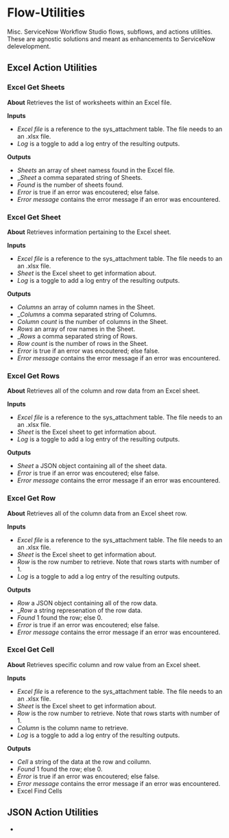 # Flow-Utilities

Misc. ServiceNow Workflow Studio flows, subflows, and actions utilities. These are agnostic solutions and meant as enhancements to ServiceNow delevelopment.

## Excel Action Utilities

### Excel Get Sheets 

__About__ Retrieves the list of worksheets within an Excel file. 

__Inputs__
- _Excel file_ is a reference to the sys_attachment table. The file needs to an an .xlsx file.
- _Log_ is a toggle to add a log entry of the resulting outputs.

__Outputs__
- _Sheets_ an array of sheet namess found in the Excel file.
- __Sheet_ a comma separated string of Sheets.
- _Found_ is the number of sheets found.
- _Error_ is true if an error was encoutered; else false.
- _Error message_ contains the error message if an error was encountered.

### Excel Get Sheet

__About__ Retrieves information pertaining to the Excel sheet.

__Inputs__
- _Excel file_ is a reference to the sys_attachment table. The file needs to an an .xlsx file.
- _Sheet_ is the Excel sheet to get information about.
- _Log_ is a toggle to add a log entry of the resulting outputs.

__Outputs__
- _Columns_ an array of column names in the Sheet.
- __Columns_ a comma separated string of Columns.
- _Column count_ is the number of columns in the Sheet.
- _Rows_ an array of row names in the Sheet.
- __Rows_ a comma separated string of Rows.
- _Row count_ is the number of rows in the Sheet.
- _Error_ is true if an error was encoutered; else false.
- _Error message_ contains the error message if an error was encountered.

### Excel Get Rows

__About__ Retrieves all of the column and row data from an Excel sheet.

__Inputs__
- _Excel file_ is a reference to the sys_attachment table. The file needs to an an .xlsx file.
- _Sheet_ is the Excel sheet to get information about.
- _Log_ is a toggle to add a log entry of the resulting outputs.

__Outputs__
- _Sheet_ a JSON object containing all of the sheet data.
- _Error_ is true if an error was encoutered; else false.
- _Error message_ contains the error message if an error was encountered.

### Excel Get Row

__About__ Retrieves all of the column data from an Excel sheet row.

__Inputs__
- _Excel file_ is a reference to the sys_attachment table. The file needs to an an .xlsx file.
- _Sheet_ is the Excel sheet to get information about.
- _Row_ is the row number to retrieve. Note that rows starts with number of 1.
- _Log_ is a toggle to add a log entry of the resulting outputs.

__Outputs__
- _Row_ a JSON object containing all of the row data.
- __Row_ a string represenation of the row data.
- _Found_ 1 found the row; else 0.
- _Error_ is true if an error was encoutered; else false.
- _Error message_ contains the error message if an error was encountered.

### Excel Get Cell

__About__ Retrieves specific column and row value from an Excel sheet.

__Inputs__
- _Excel file_ is a reference to the sys_attachment table. The file needs to an an .xlsx file.
- _Sheet_ is the Excel sheet to get information about.
- _Row_ is the row number to retrieve. Note that rows starts with number of 1.
- _Column_ is the column name to retrieve.
- _Log_ is a toggle to add a log entry of the resulting outputs.

__Outputs__
- _Cell_ a string of the data at the row and coilumn.
- _Found_ 1 found the row; else 0.
- _Error_ is true if an error was encoutered; else false.
- _Error message_ contains the error message if an error was encountered.
- Excel Find Cells

## JSON Action Utilities

- 
